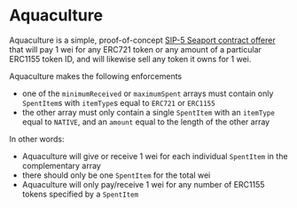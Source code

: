 # Aquaculture

Aquaculture is a simple, proof-of-concept [SIP-5 Seaport contract offerer](https://github.com/ProjectOpenSea/SIPs/blob/main/SIPS/sip-5.md) that will pay 1 wei for any ERC721 token or any amount of a particular ERC1155 token ID, and will likewise sell any token it owns for 1 wei.

Aquaculture makes the following enforcements
- one of the `minimumReceived` or `maximumSpent` arrays must contain only `SpentItem`s with `itemType`s equal to `ERC721` or `ERC1155` 
- the other array must only contain a single `SpentItem` with an `itemType` equal to `NATIVE`, and an `amount` equal to the length of the other array

In other words:
- Aquaculture will give or receive 1 wei for each individual `SpentItem` in the complementary array
- there should only be one `SpentItem` for the total wei
- Aquaculture will only pay/receive 1 wei for any number of ERC1155 tokens specified by a `SpentItem`


